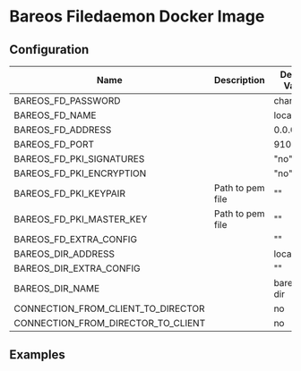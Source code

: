 # Bareos Filedaemon Docker Image

## Configuration

Name | Description | Default Value | Required
-----|-------------|---------------|---------
BAREOS_FD_PASSWORD |  | changeme | yes
BAREOS_FD_NAME |  | localhost | yes
BAREOS_FD_ADDRESS |  | 0.0.0.0 | yes
BAREOS_FD_PORT |  | 9102 | yes
BAREOS_FD_PKI_SIGNATURES |  | "no" | no
BAREOS_FD_PKI_ENCRYPTION |  | "no" | no 
BAREOS_FD_PKI_KEYPAIR | Path to pem file | "" | no
BAREOS_FD_PKI_MASTER_KEY | Path to pem file | "" | no
BAREOS_FD_EXTRA_CONFIG |  | "" | no
BAREOS_DIR_ADDRESS |  | localhost | yes
BAREOS_DIR_EXTRA_CONFIG |  | "" | no
BAREOS_DIR_NAME |  | bareos-dir | yes
CONNECTION_FROM_CLIENT_TO_DIRECTOR |  | no | no
CONNECTION_FROM_DIRECTOR_TO_CLIENT |  | no

## Examples

